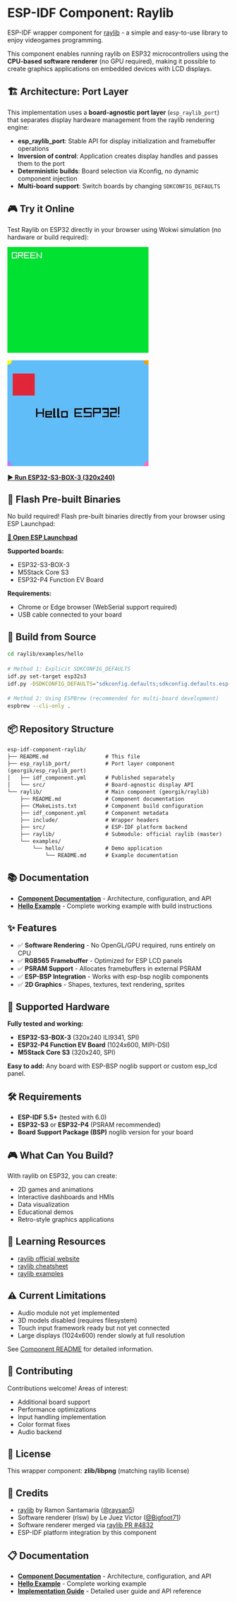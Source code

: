 # ESP-IDF Component: Raylib

ESP-IDF wrapper component for [raylib](https://www.raylib.com/) - a simple and easy-to-use library to enjoy videogames programming.

This component enables running raylib on ESP32 microcontrollers using the **CPU-based software renderer** (no GPU required), making it possible to create graphics applications on embedded devices with LCD displays.

## 🏗️ Architecture: Port Layer

This implementation uses a **board-agnostic port layer** (`esp_raylib_port`) that separates display hardware management from the raylib rendering engine:

- **esp_raylib_port**: Stable API for display initialization and framebuffer operations
- **Inversion of control**: Application creates display handles and passes them to the port
- **Deterministic builds**: Board selection via Kconfig, no dynamic component injection
- **Multi-board support**: Switch boards by changing `SDKCONFIG_DEFAULTS`

## 🎮 Try it Online

Test Raylib on ESP32 directly in your browser using Wokwi simulation (no hardware or build required):


[![ESP32-S3-BOX-3 Green Screen](docs/img/raylib-hello-esp-box-3-green.webp)](https://wokwi.com/experimental/viewer?diagram=https%3A%2F%2Fraw.githubusercontent.com%2Fgeorgik%2Fesp-idf-component-raylib%2Fmain%2Fraylib%2Fexamples%2Fhello%2Fwokwi%2Fesp-box-3%2Fdiagram.json&firmware=https%3A%2F%2Fgithub.com%2Fgeorgik%2Fesp-idf-component-raylib%2Freleases%2Flatest%2Fdownload%2Fraylib-hello-latest-esp-box-3.bin)

[![ESP32-S3-BOX-3 Hello World](docs/img/raylib-hello-esp-box-3-hello.webp)](https://wokwi.com/experimental/viewer?diagram=https%3A%2F%2Fraw.githubusercontent.com%2Fgeorgik%2Fesp-idf-component-raylib%2Fmain%2Fraylib%2Fexamples%2Fhello%2Fwokwi%2Fesp-box-3%2Fdiagram.json&firmware=https%3A%2F%2Fgithub.com%2Fgeorgik%2Fesp-idf-component-raylib%2Freleases%2Flatest%2Fdownload%2Fraylib-hello-latest-esp-box-3.bin)

**[▶️ Run ESP32-S3-BOX-3 (320x240)](https://wokwi.com/experimental/viewer?diagram=https%3A%2F%2Fraw.githubusercontent.com%2Fgeorgik%2Fesp-idf-component-raylib%2Fmain%2Fraylib%2Fexamples%2Fhello%2Fwokwi%2Fesp-box-3%2Fdiagram.json&firmware=https%3A%2F%2Fgithub.com%2Fgeorgik%2Fesp-idf-component-raylib%2Freleases%2Fdownload%2Fv5.6.0%2Fraylib-hello-v5.6.0-esp-box-3.bin)**


## 🔌 Flash Pre-built Binaries

No build required! Flash pre-built binaries directly from your browser using ESP Launchpad:

**[🚀 Open ESP Launchpad](https://georgik.github.io/esp-idf-component-raylib/)**

**Supported boards:**
- ESP32-S3-BOX-3
- M5Stack Core S3  
- ESP32-P4 Function EV Board

**Requirements:**
- Chrome or Edge browser (WebSerial support required)
- USB cable connected to your board

## 🚀 Build from Source

```bash
cd raylib/examples/hello

# Method 1: Explicit SDKCONFIG_DEFAULTS
idf.py set-target esp32s3
idf.py -DSDKCONFIG_DEFAULTS="sdkconfig.defaults;sdkconfig.defaults.esp-box-3" reconfigure build flash monitor

# Method 2: Using ESPBrew (recommended for multi-board development)
espbrew --cli-only .
```

## 📦 Repository Structure

```
esp-idf-component-raylib/
├── README.md                  # This file
├── esp_raylib_port/           # Port layer component (georgik/esp_raylib_port)
│   ├── idf_component.yml      # Published separately
│   └── src/                   # Board-agnostic display API
└── raylib/                    # Main component (georgik/raylib)
    ├── README.md              # Component documentation
    ├── CMakeLists.txt         # Component build configuration
    ├── idf_component.yml      # Component metadata
    ├── include/               # Wrapper headers
    ├── src/                   # ESP-IDF platform backend
    ├── raylib/                # Submodule: official raylib (master)
    └── examples/
        └── hello/             # Demo application
            └── README.md      # Example documentation
```

## 📚 Documentation

- **[Component Documentation](raylib/README.md)** - Architecture, configuration, and API
- **[Hello Example](raylib/examples/hello/README.md)** - Complete working example with build instructions

## ✨ Features

- ✅ **Software Rendering** - No OpenGL/GPU required, runs entirely on CPU
- ✅ **RGB565 Framebuffer** - Optimized for ESP LCD panels
- ✅ **PSRAM Support** - Allocates framebuffers in external PSRAM
- ✅ **ESP-BSP Integration** - Works with esp-bsp noglib components
- ✅ **2D Graphics** - Shapes, textures, text rendering, sprites

## 🎯 Supported Hardware

**Fully tested and working:**
- **ESP32-S3-BOX-3** (320x240 ILI9341, SPI)
- **ESP32-P4 Function EV Board** (1024x600, MIPI-DSI)
- **M5Stack Core S3** (320x240, SPI)

**Easy to add:** Any board with ESP-BSP noglib support or custom esp_lcd panel.

## 🛠️ Requirements

- **ESP-IDF 5.5+** (tested with 6.0)
- **ESP32-S3** or **ESP32-P4** (PSRAM recommended)
- **Board Support Package (BSP)** noglib version for your board

## 🎮 What Can You Build?

With raylib on ESP32, you can create:
- 2D games and animations
- Interactive dashboards and HMIs
- Data visualization
- Educational demos
- Retro-style graphics applications

## 📖 Learning Resources

- [raylib official website](https://www.raylib.com/)
- [raylib cheatsheet](https://www.raylib.com/cheatsheet/cheatsheet.html)
- [raylib examples](https://www.raylib.com/examples.html)

## ⚠️ Current Limitations

- Audio module not yet implemented
- 3D models disabled (requires filesystem)
- Touch input framework ready but not yet connected
- Large displays (1024x600) render slowly at full resolution

See [Component README](raylib/README.md) for detailed information.

## 🤝 Contributing

Contributions welcome! Areas of interest:
- Additional board support
- Performance optimizations
- Input handling implementation
- Color format fixes
- Audio backend

## 📄 License

This wrapper component: **zlib/libpng** (matching raylib license)

## 🙏 Credits

- [raylib](https://www.raylib.com/) by Ramon Santamaria ([@raysan5](https://github.com/raysan5))
- Software renderer (rlsw) by Le Juez Victor ([@Bigfoot71](https://github.com/Bigfoot71))
- Software renderer merged via [raylib PR #4832](https://github.com/raysan5/raylib/pull/4832)
- ESP-IDF platform integration by this component

## 📋 Documentation

- **[Component Documentation](raylib/README.md)** - Architecture, configuration, and API
- **[Hello Example](raylib/examples/hello/README.md)** - Complete working example
- **[Implementation Guide](PLAN_A_IMPLEMENTATION.md)** - Detailed user guide and API reference